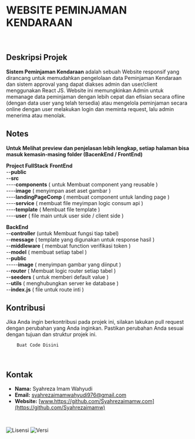 # WEBSITE  PEMINJAMAN KENDARAAN
<br>

## Deskripsi Projek 

**Sistem Peminjaman Kendaraan** adalah sebuah Website responsif yang dirancang untuk memudahkan pengelolaan data Peminjaman Kendaraan dan sistem approval yang dapat diakses admin dan user/client menggunakan React JS. Website ini memungkinkan Admin untuk memanage data peminjaman dengan lebih cepat dan efisian secara ofline (dengan data user yang telah tersedia) atau mengelola peminjaman secara online dengan user melakukan login dan meminta request, lalu admin menerima atau menolak.

## Notes
**Untuk Melihat preview dan penjelasan lebih lengkap, setiap halaman bisa masuk kemasin-masing folder (BacenkEnd / FrontEnd)**

**Project FullStack**
**FrontEnd**
<br/>
--**public** 
<br/>
--**src** 
<br/>
  ----**components** ( untuk Membuat component yang reusable )
<br/>
  ----**image** ( menyimpan aset aset gambar )
<br/>
  ----**landingPageComp** ( membuat component untuk landing page )
<br/>
  ----**service** ( membuat file meyimpan logic consum api )
<br/>
  ----**template** ( Membuat file template )
<br/>
  ----**user** ( file main untuk user side / client side )

**BackEnd**
<br/>
  --**controller** (untuk Membuat fungsi tiap tabel)
<br/>
  --**message** ( template yang digunakan untuk response hasil )
<br/>
  --**middleware** ( membuat function verifikasi token )
<br/>
  --**model** ( membuat setiap tabel )
<br/>
  --**public**
<br/>
  -----**image** ( menyimpan gambar yang diinput )
<br/>
  --**router** ( Membuat logic router setiap tabel )
<br/>
  --**seeders** ( untuk memberi default value )
<br/>
  --**utils** ( menghubungkan server ke database )
<br/>
--**index.js** ( file untuk route inti )


## Kontribusi

Jika Anda ingin berkontribusi pada projek ini, silakan lakukan pull request dengan perubahan yang Anda inginkan. Pastikan perubahan Anda sesuai dengan tujuan dan struktur projek ini.

```
    Buat Code Disini
```

<br>

## Kontak

- **Nama:** Syahreza Imam Wahyudi
- **Email:** [syahrezaimamwahyudi976@gmail.com](mailto:syahrezaimamwahyudi976@gmail.com)
- **Website:** [www.https://github.com/Syahrezaimamw.com](https://github.com/Syahrezaimamw)

<br>


![Lisensi](https://img.shields.io/badge/license-MIT-blue.svg) ![Versi](https://img.shields.io/badge/version-100.10.10-brightgreen.svg)
